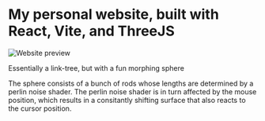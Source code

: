 # My personal website, built with React, Vite, and ThreeJS

![Website preview](website.png)


Essentially a link-tree, but with a fun morphing sphere

The sphere consists of a bunch of rods whose lengths are determined by a perlin noise shader. The perlin noise shader is in turn affected by the mouse position, which results in a consitantly shifting surface that also reacts to the cursor position.



